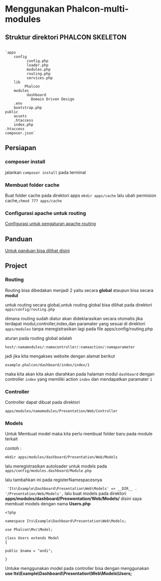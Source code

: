 # Menggunakan Phalcon-multi-modules
## Struktur direktori PHALCON SKELETON

```

`apps
    config
          config.php
          loader.php
          modules.php
          routing.php
          services.php
    lib
         Phalcon
    modules
          dashboard
            Domain Driven Design
    .env
    bootstrap.php
public
    assets
    .htaccess
    index.php
.htaccess
composer.json`

```

## Persiapan

### composer install
jalankan ```composer install``` pada terminal
### Membuat folder cache
Buat folder cache pada direktori apps
``` mkdir apps/cache ```
lalu ubah permision cache,```chmod 777 apps/cache```

### Configurasi apache untuk routing 
<a href="https://medium.com/@sendyivenyulian/cara-mengatasi-error-the-requested-url-was-not-found-apache2-di-linux-981a1b5b2e07">Configurasi untuk pengaturan apache routing</a>

## Panduan 
<a href="https://docs.google.com/document/d/1d7ENZ73SQklmw-sPChPGrMIjGeM-3qLXCtvXpPfXTS8/edit">Untuk panduan bisa dilihat disini</a>
## Project
### Routing
Routing bisa dibedakan menjadi 2 yaitu secara **global** ataupun bisa secara **modul**

untuk routing secara global,untuk routing global bisa dilihat pada direktori
```apps/config/routing.php```

dimana routing sudah diatur akan dideklarasikan secara otomatis jika terdapat modul,controller,index,dan paramater yang sesuai di direktori ```apps/modules``` tanpa meregistrasikan lagi pada file apps/config/routing.php

aturan pada routing global adalah 

```host/:namamodules/:namacontroller/:namaaction/:namaparameter```

jadi jika kita mengakses website dengan alamat berikut

```example.phalcon/dashboard/index/index/1```

maka kita akan kita akan diarahkan pada halaman modul ```dashboard``` dengan controller ```index``` yang memiliki action ```index``` dan mendapatkan paramater ```1```

### Controller
Controller dapat dibuat pada direktori

```apps/modules/namamodules/Presentation/Web/Controller```

### Models
Untuk Membuat model maka kita perlu membuat folder baru pada module terkait

contoh :

```mkdir apps/modules/dashboard/Presentation/Web/Models```

lalu meregistrasikan autoloader untuk models pada ```apps/config/modules.dashboard/Module.php```

lalu tambahkan ini pada registerNamespacesnya

``` 'Its\Example\Dashboard\Presentation\Web\Models' => __DIR__ . '/Presentation/Web/Models',```
lalu buat models pada direktori **apps/modules/dashboard/Preswentation/Web/Models/**
disini saya membuat models dengan nama **Users.php**

```
<?php

namespace Its\Example\Dashboard\Presentation\Web\Models;

use Phalcon\Mvc\Model;

class Users extends Model
{

public $nama = "andi";

}

```

Untuke menggunakan model pada controller bisa dengan menggunakan 
**use Its\Example\Dashboard\Presentation\Web\Models\Users;**
